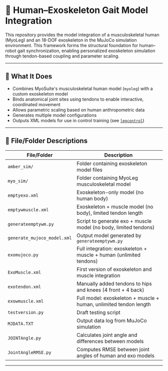 # 🦿 Human–Exoskeleton Gait Model Integration

This repository provides the model integration of a musculoskeletal human (MyoLeg) and an 18-DOF exoskeleton in the MuJoCo simulation environment. This framework forms the structural foundation for human–robot gait synchronization, enabling personalized exoskeleton simulation through tendon-based coupling and parameter scaling.

---

## 🧠 What It Does

- Combines MyoSuite's musculoskeletal human model (`myoleg`) with a custom exoskeleton model
- Binds anatomical joint sites using tendons to enable interactive, coordinated movement
- Allows parametric scaling based on human anthropometric data
- Generates multiple model configurations
- Outputs XML models for use in control training (see [`legcontrol`](https://github.com/kekellyu/legcontrol))

---

## 📁 File/Folder Descriptions

| File/Folder | Description |
|-------------|-------------|
| `amber_sim/` | Folder containing exoskeleton model files |
| `myo_sim/` | Folder containing MyoLeg musculoskeletal model |
| `emptyexo.xml` | Exoskeleton-only model (no human body) |
| `emptywmuscle.xml` | Exoskeleton + muscle model (no body), limited tendon length |
| `generateemptywm.py` | Script to generate exo + muscle model (no body, limited tendons) |
| `generate_mujoco_model.xml` | Output model generated by `generateemptywm.py` |
| `exomujoco.py` | Full integration: exoskeleton + muscle + human (unlimited tendons) |
| `ExoMuscle.xml` | First version of exoskeleton and muscle integration |
| `exotendon.xml` | Manually added tendons to hips and knees (4 front + 4 back) |
| `exowmuscle.xml` | Full model: exoskeleton + muscle + human, unlimited tendon length |
| `testversion.py` | Draft testing script |
| `MJDATA.TXT` | Output data log from MuJoCo simulation |
| `JOINTAngle.py` | Calculates joint angle and differences between models |
| `JointAngleRMSE.py` | Computes RMSE between joint angles of human and exo models |

---
